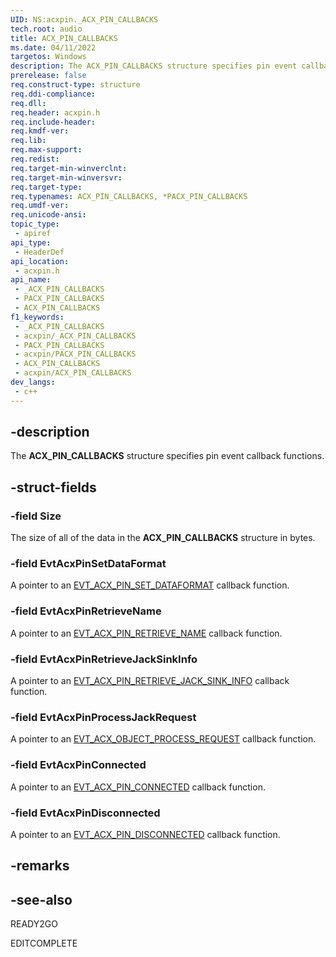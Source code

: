 ```yaml
---
UID: NS:acxpin._ACX_PIN_CALLBACKS
tech.root: audio
title: ACX_PIN_CALLBACKS
ms.date: 04/11/2022
targetos: Windows
description: The ACX_PIN_CALLBACKS structure specifies pin event callback functions.
prerelease: false
req.construct-type: structure
req.ddi-compliance: 
req.dll: 
req.header: acxpin.h
req.include-header: 
req.kmdf-ver: 
req.lib: 
req.max-support: 
req.redist: 
req.target-min-winverclnt: 
req.target-min-winversvr: 
req.target-type: 
req.typenames: ACX_PIN_CALLBACKS, *PACX_PIN_CALLBACKS
req.umdf-ver: 
req.unicode-ansi: 
topic_type:
 - apiref
api_type:
 - HeaderDef
api_location:
 - acxpin.h
api_name:
 - _ACX_PIN_CALLBACKS
 - PACX_PIN_CALLBACKS
 - ACX_PIN_CALLBACKS
f1_keywords:
 - _ACX_PIN_CALLBACKS
 - acxpin/_ACX_PIN_CALLBACKS
 - PACX_PIN_CALLBACKS
 - acxpin/PACX_PIN_CALLBACKS
 - ACX_PIN_CALLBACKS
 - acxpin/ACX_PIN_CALLBACKS
dev_langs:
 - c++
---
```


## -description

The **ACX_PIN_CALLBACKS** structure specifies pin event callback functions.

## -struct-fields

### -field Size

The size of all of the data in the **ACX_PIN_CALLBACKS** structure in bytes.

### -field EvtAcxPinSetDataFormat

A pointer to an [EVT_ACX_PIN_SET_DATAFORMAT](nc-acxpin-evt_acx_pin_set_dataformat.md) callback function.

### -field EvtAcxPinRetrieveName

A pointer to an [EVT_ACX_PIN_RETRIEVE_NAME](nc-acxpin-evt_acx_pin_retrieve_name.md) callback function.

### -field EvtAcxPinRetrieveJackSinkInfo

A pointer to an [EVT_ACX_PIN_RETRIEVE_JACK_SINK_INFO](nc-acxpin-evt_acx_pin_retrieve_jack_sink_info.md) callback function.

### -field EvtAcxPinProcessJackRequest

A pointer to an [EVT_ACX_OBJECT_PROCESS_REQUEST](../acxrequest/nc-acxrequest-evt_acx_object_process_event_request.md) callback function.

### -field EvtAcxPinConnected

A pointer to an [EVT_ACX_PIN_CONNECTED](nc-acxpin-evt_acx_pin_connected.md) callback function.

### -field EvtAcxPinDisconnected

A pointer to an [EVT_ACX_PIN_DISCONNECTED](nc-acxpin-evt_acx_pin_disconnected.md) callback function.

## -remarks

## -see-also

READY2GO

EDITCOMPLETE
